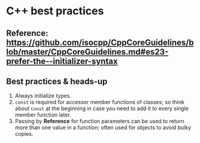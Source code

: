 # C++ best practices

## Reference: https://github.com/isocpp/CppCoreGuidelines/blob/master/CppCoreGuidelines.md#es23-prefer-the--initializer-syntax

## Best practices & heads-up
1. Always initialize types.
2. ```const``` is required for accessor member functions of classes; so think about ```const``` at the beginning in case you need to add it to every single member function later. 
3. Passing by **Reference** for function parameters can be used to return more than one value in a function; often used for objects to avoid bulky copies.